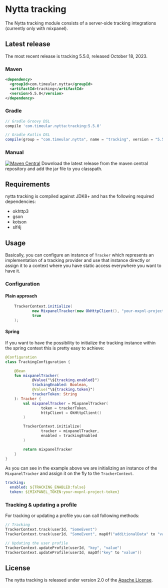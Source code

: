 # Nytta tracking

The Nytta tracking module consists of a server-side tracking integrations (currently only with mixpanel).

## Latest release

The most recent release is tracking 5.5.0, released October 18, 2023.

### Maven

```xml
<dependency>
  <groupId>com.timeular.nytta</groupId>
  <artifactId>tracking</artifactId>
  <version>5.5.0</version>
</dependency>
```

### Gradle

```gradle
// Gradle Groovy DSL
compile 'com.timeular.nytta:tracking:5.5.0'

// Gradle Kotlin DSL
compile(group = "com.timeular.nytta", name = "tracking", version = "5.5.0")
```

### Manual

[![Maven Central](https://maven-badges.herokuapp.com/maven-central/com.timeular.nytta/tracking/badge.svg)](https://maven-badges.herokuapp.com/maven-central/com.timeular.nytta/tracking/badge.svg)
Download the latest release from the maven central repository and add the jar file to you classpath.

## Requirements

nytta tracking is compiled against JDK8+ and has the following required dependencies:

- okhttp3
- gson
- kotson
- slf4j

## Usage

Basically, you can configure an instance of `Tracker` which represents an implementation of a tracking provider and use that
instance directly or assign it to a context where you have static access everywhere you want to have it.

### Configuration

#### Plain approach

```java
    TrackerContext.initialize(
            new MixpanelTracker(new OkHttpClient(), "your-mxpnl-project-token"),
            true
    );
```

#### Spring

If you want to have the possibility to initialize the tracking instance within the spring context
this is pretty easy to achieve:

```kotlin
@Configuration
class TrackingConfiguration {

    @Bean
    fun mixpanelTracker(
            @Value("\${tracking.enabled}")
            trackingEnabled: Boolean,
            @Value("\${tracking.token}")
            trackerToken: String
    ): Tracker {
        val mixpanelTracker = MixpanelTracker(
                token = trackerToken,
                httpClient = OkHttpClient()
        )

        TrackerContext.initialize(
                tracker = mixpanelTracker,
                enabled = trackingEnabled
        )

        return mixpanelTracker
    }
}
```

As you can see in the example above we are initializing an instance of the `MixpanelTracker` and assign it on the fly
to the `TrackerContext`.

```yaml
tracking:
  enabled: ${TRACKING_ENABLED:false}
  token: ${MIXPANEL_TOKEN:your-mxpnl-project-token}
```

### Tracking & updating a profile

For tracking or updating a profile you can call following methods:

```kotlin
// Tracking
TrackerContext.track(userId, "SomeEvent")
TrackerContext.track(userId, "SomeEvent", mapOf("additionalData" to "value"))

// Updating the user profile
TrackerContext.updateProfile(userId, "key", "value")
TrackerContext.updateProfile(userId, mapOf("key" to "value"))
```

## License

The nytta tracking is released under version 2.0 of the [Apache License][].

[apache license]: http://www.apache.org/licenses/LICENSE-2.0
